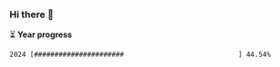 ### Hi there :wave:

:hourglass_flowing_sand: **Year progress**

```txt
2024 [######################                            ] 44.54%
```
